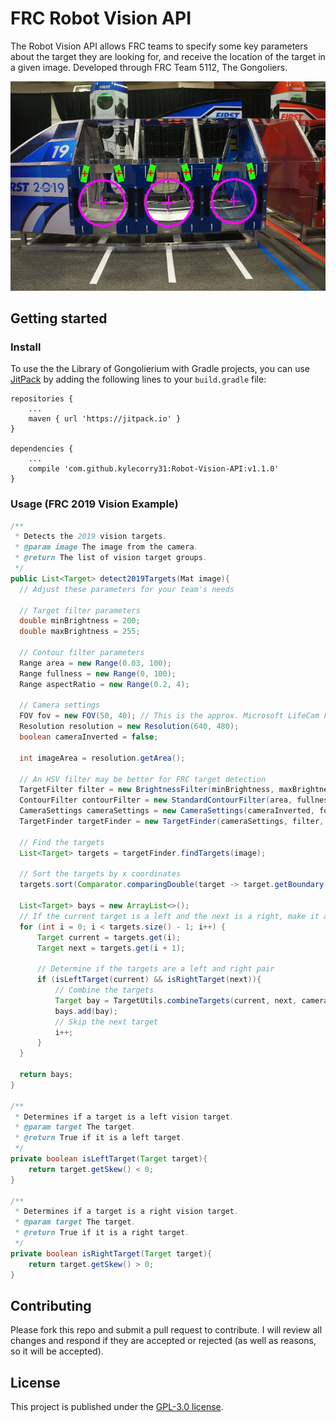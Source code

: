 # FRC Robot Vision API
The Robot Vision API allows FRC teams to specify some key parameters about the target they are looking for, and receive the location of the target in a given image. Developed through FRC Team 5112, The Gongoliers.

![2019 Vision Example](2019-vision-example.jpg)

## Getting started

### Install
To use the the Library of Gongolierium with Gradle projects, you can use [JitPack](https://jitpack.io/) by adding the following lines to your `build.gradle` file:

```Gradle
repositories {
    ...
    maven { url 'https://jitpack.io' }
}

dependencies {
    ...
    compile 'com.github.kylecorry31:Robot-Vision-API:v1.1.0'
}
```


### Usage (FRC 2019 Vision Example)
```Java
/**
 * Detects the 2019 vision targets.
 * @param image The image from the camera.
 * @return The list of vision target groups.
 */
public List<Target> detect2019Targets(Mat image){
  // Adjust these parameters for your team's needs

  // Target filter parameters
  double minBrightness = 200;
  double maxBrightness = 255;

  // Contour filter parameters
  Range area = new Range(0.03, 100);
  Range fullness = new Range(0, 100);
  Range aspectRatio = new Range(0.2, 4);

  // Camera settings
  FOV fov = new FOV(50, 40); // This is the approx. Microsoft LifeCam FOV
  Resolution resolution = new Resolution(640, 480);
  boolean cameraInverted = false;

  int imageArea = resolution.getArea();

  // An HSV filter may be better for FRC target detection
  TargetFilter filter = new BrightnessFilter(minBrightness, maxBrightness);
  ContourFilter contourFilter = new StandardContourFilter(area, fullness, aspectRatio, imageArea);
  CameraSettings cameraSettings = new CameraSettings(cameraInverted, fov, resolution);
  TargetFinder targetFinder = new TargetFinder(cameraSettings, filter, contourFilter, TargetGrouping.SINGLE);

  // Find the targets
  List<Target> targets = targetFinder.findTargets(image);

  // Sort the targets by x coordinates
  targets.sort(Comparator.comparingDouble(target -> target.getBoundary().center.x));

  List<Target> bays = new ArrayList<>();
  // If the current target is a left and the next is a right, make it a pair
  for (int i = 0; i < targets.size() - 1; i++) {
      Target current = targets.get(i);
      Target next = targets.get(i + 1);

      // Determine if the targets are a left and right pair
      if (isLeftTarget(current) && isRightTarget(next)){
          // Combine the targets
          Target bay = TargetUtils.combineTargets(current, next, cameraSettings);
          bays.add(bay);
          // Skip the next target
          i++;
      }
  }

  return bays;
}

/**
 * Determines if a target is a left vision target.
 * @param target The target.
 * @return True if it is a left target.
 */
private boolean isLeftTarget(Target target){
    return target.getSkew() < 0;
}

/**
 * Determines if a target is a right vision target.
 * @param target The target.
 * @return True if it is a right target.
 */
private boolean isRightTarget(Target target){
    return target.getSkew() > 0;
}

```

## Contributing
Please fork this repo and submit a pull request to contribute. I will review all changes and respond if they are accepted or rejected (as well as reasons, so it will be accepted).

## License
This project is published under the [GPL-3.0 license](LICENSE).
